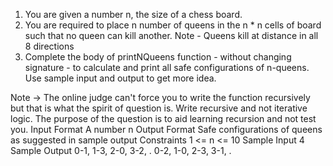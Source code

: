 1. You are given a number n, the size of a chess board.
2. You are required to place n number of queens in the n \* n cells of board such that no queen can kill another.
   Note - Queens kill at distance in all 8 directions
3. Complete the body of printNQueens function - without changing signature - to calculate and print all safe configurations of n-queens. Use sample input and output to get more idea.

Note -> The online judge can't force you to write the function recursively but that is what the spirit of question is. Write recursive and not iterative logic. The purpose of the question is to aid learning recursion and not test you.
Input Format
A number n
Output Format
Safe configurations of queens as suggested in sample output
Constraints
1 <= n <= 10
Sample Input
4
Sample Output
0-1, 1-3, 2-0, 3-2, .
0-2, 1-0, 2-3, 3-1, .
